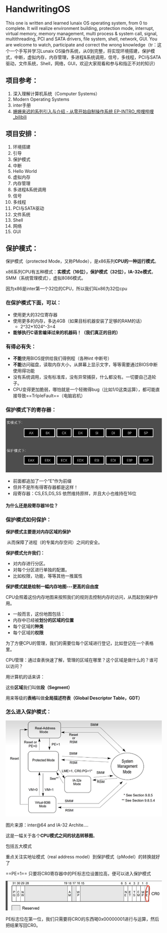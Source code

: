 # HandwritingOS
This one is written and learned lunaix OS operating system, from 0 to complete. It will realize environment building, protection mode, interrupt, virtual memory, memory management, multi process &amp; system call, signal, multithreading, PCI and SATA drivers, file system, shell, network, GUI. You are welcome to watch, participate and correct the wrong knowledge（tr：这个一个手写并学习Lunaix OS操作系统，从0到完整，将实现环境搭建，保护模式，中断，虚拟内存，内存管理，多进程&amp;系统调用，信号，多线程，PCI与SATA驱动，文件系统，Shell，网络，GUI，欢迎大家观看和参与和指正不对的知识）



## 项目参考：

1. 深入理解计算机系统（Computer Systems）
2. Modern Operating Systems
3. inter手册
4. [姗姗来迟的系列引入与介绍 - 从零开始自制操作系统 EP-INTRO_哔哩哔哩_bilibili](https://www.bilibili.com/video/BV1zv4y1g7J3?spm_id_from=333.880.my_history.page.click&vd_source=54d88c3531bbb47aa4123072ef9c00aa)



## 项目安排：

1. 环境搭建
2. 引导
3. 保护模式
4. 中断
5. Hello World
6. 虚拟内存
7. 内存管理
8. 多进程&系统调用
9. 信号
10. 多线程
11. PCI与SATA驱动
12. 文件系统
13. Shell
14. 网络
15. GUI





## 保护模式：

保护模式（protected Mode，又称PMode），是x86系列**CPU的一种运行模式**。

x86系列CPU有五种模式：**实模式（16位），保护模式（32位），IA-32e模式**，SMM（系统管理模式），虚拟8086模式。

因为x86是inter第一个32位的CPU，所以我们叫x86为32位cpu

### 在保护模式下面，可以：

- 使用更大的32位寄存器
- 使用更多的内存，多达4GB（如果目标机器安装了足够的RAM的话）
  - 2^32*1024^-3=4
- **能够执行C语言编译过来的机器码！（我们真正的目的）**



### 有得必有失：

- **不能**使用BIOS提供给我们得例程（各种int 中断号）
- **不能**访问磁盘，读取内存大小，从屏幕上显示文字，等等需要通过BIOS中断使用得功能
- 没有系统调用，没有标准库，没有异常捕获，什么都没有。一切要自己造轮子。
- CPU变得更加脆弱，哪怕就是一个轻微得bug（比如1/0这类运算），都可能直接导致==TrIpleFault==（电脑宕机）

### 保护模式下的寄存器：

![](images/1.jpg)

- 前面都追加了一个“E”作为前缀
- 但并不是所有得寄存器都是这样！
- 段寄存器：CS,ES,DS,SS 依然维持原样，并且大小也维持在16位

#### 为什么还是段寄存器16位？



### 保护模式如何保护：

**保护模式主要是对内存区域的保护**

​	从而保障了进程（的专属内存空间）之间的安全。



**保护模式允许我们：**

- 对内存进行分区。
- 对每个分区进行单独的配置。
- 比如权限，功能，等等其他一推属性



**保护模式就是绘制一幅内存地图---更高的自由度**

CPU会照着这份内存地图来按照我们的规则去控制内存的访问，从而起到保护作用。

- 一般而言，这份地图包括：
- 内存中已经被**划分的区域的位置**
- 每个区域的**种类**
- 每个区域的**权限**

为了方便CPU的管理，我们的需要位每个区域进行登记，比如登记在一个表格里。

CPU管理：通过查表快速了解，管理的区域在哪里？这个区域是做什么的？谁可以访问？

用计算机的话来讲：

这些**区域**我们叫做**段（Segment）**

用来等级的**表格**叫做**全局描述符表（Global Descriptor Table，GDT）**

### 怎么进入保护模式：

![](images/2.jpg)

图片来源：inter@64 and IA-32 Archite....

这是一幅关于各个**CPU模式之间的状态转移图**。

包括五大模式

重点关注实地址模式（real address model）到保护模式（pModel）的转换就好了

==PE=1==		只要将CR0寄存器中的PE标志位设置拉高，便可以进入保护模式

![](images/3.jpg)

PE标志位在第一位，我们只需要将CRO的东西喝0x00000001进行与运算，然后把结果写回CR0。

